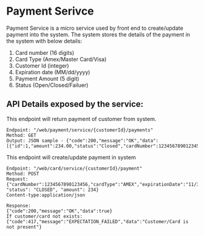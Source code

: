 # Payment Serivce

Payment Service is a micro service used by front end to create/update payment into the system.
The system stores the details of the payment in the system with below details:

1. Card number (16 digits)
2. Card Type (Amex/Master Card/Visa)
3. Customer Id (integer)
4. Expiration date (MM/dd/yyyy)
5. Payment Amount (5 digit)
6. Status (Open/Closed/Failuer)

## API Details exposed by the service:

This endpoint will return payment of customer from system.

```
Endpoint: "/web/payment/service/{customerId}/payments"
Method: GET
Output: JSON sample - {"code":200,"message":"OK","data":[{"id":1,"amount":234.00,"status":"Closed","cardNumber":1234567890123456,"cardType":"Amex","expirationDate":"11/30/2011"}],"hasError":false,"errorMessage":null}

```

This endpoint will create/update payment in system

```
Endpoint: "/web/card/service/{customerId}/payment"
Method: POST
Request: {"cardNumber":1234567890123456,"cardType":"AMEX","expirationDate":"11/30/2011", "status": "CLOSED", "amount": 234}
Content-type:application/json

Response:
{"code":200,"message":"OK","data":true}
If customer/card not exists:
{"code":417,"message":"EXPECTATION_FAILED","data":"Customer/Card is not present"}
```